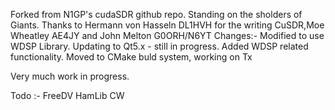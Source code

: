 Forked from N1GP's cudaSDR github repo.
Standing on the sholders of Giants. Thanks to Hermann von Hasseln DL1HVH for the writing CuSDR,Moe Wheatley AE4JY and John Melton G0ORH/N6YT
Changes:-
Modified to use WDSP Library.
Updating to Qt5.x - still in progress.
Added WDSP related functionality.
Moved to CMake buld system, working on Tx

Very much work in progress. 




Todo :-
FreeDV 
HamLib
CW





